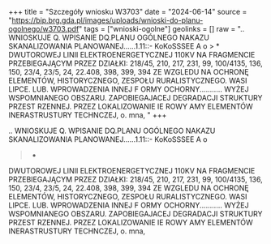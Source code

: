 +++
title = "Szczegóły wniosku W3703"
date = "2024-06-14"
source = "https://bip.brg.gda.pl/images/uploads/wnioski-do-planu-ogolnego/w3703.pdf"
tags = ["wnioski-ogolne"]
geolinks = []
raw = ".. WNIOSKUJE Q. WPISANIE DQ.PLANU OGÓLNEGO NAKAZU SKANALIZOWANIA PLANOWANEJ......1.11::- KoKoSSSEE A o > * DWUTOROWEJ LINII ELEKTROENERGETYCZNEJ 110KV NA FRAGMENCIE PRZEBIEGAJĄCYM PRZEZ DZIAŁKI: 218/45, 210, 217, 231, 99, 100/4135, 136, 150, 23/4, 23/5, 24, 22.408, 398, 399, 394 ZE WZGLEDU NA OCHRONĘ ELEMENTÓW, HISTORYCZNEGO, ZESPOŁU RURALISTYCZNEGO. WASI LIPCE. LUB. WPROWADZENIA INNEJ F ORMY OCHORNY........... WYŻEJ WSPOMNIANEGO OBSZARU. ZAPOBIEGAJACEJ DEGRADACJI STRUKTURY PRZEST RZENNEJ. PRZEZ LOKALIZOWANIE IE ROWY AMY ELEMENTÓW INERASTRUSTURY TECHNCZEJ, o. mna, "
+++

.. WNIOSKUJE Q. WPISANIE DQ.PLANU OGÓLNEGO NAKAZU SKANALIZOWANIA PLANOWANEJ......1.11::-
KoKoSSSEE A
o
> *
DWUTOROWEJ LINII ELEKTROENERGETYCZNEJ 110KV NA FRAGMENCIE PRZEBIEGAJĄCYM PRZEZ DZIAŁKI:
218/45, 210, 217, 231, 99, 100/4135, 136, 150, 23/4, 23/5, 24, 22.408, 398, 399, 394 ZE WZGLEDU NA OCHRONĘ ELEMENTÓW,
HISTORYCZNEGO, ZESPOŁU RURALISTYCZNEGO. WASI LIPCE. LUB. WPROWADZENIA INNEJ F ORMY OCHORNY...........
WYŻEJ WSPOMNIANEGO OBSZARU. ZAPOBIEGAJACEJ DEGRADACJI STRUKTURY PRZEST RZENNEJ. PRZEZ LOKALIZOWANIE
IE ROWY AMY ELEMENTÓW INERASTRUSTURY TECHNCZEJ, o. mna,



